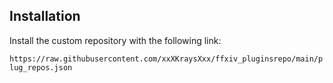 ﻿## Installation
Install the custom repository with the following link:

`https://raw.githubusercontent.com/xxXKraysXxx/ffxiv_pluginsrepo/main/plug_repos.json`

